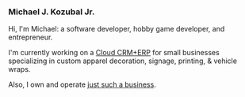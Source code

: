 ### Michael J. Kozubal Jr.

Hi, I'm Michael: a software developer, hobby game developer, and entrepreneur.

I'm currently working on a [Cloud CRM+ERP](https://imprintmint.com) for small businesses specializing in custom apparel decoration, signage, printing, & vehicle wraps.

Also, I own and operate [just such a business](https://shirtsandsigns.us/).
